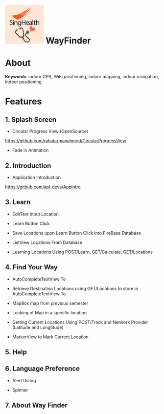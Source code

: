 # ![](https://raw.githubusercontent.com/wayfindersinghealth/WayFinder/master/singhealth_logo.jpg) WayFinder

# About

**Keywords**: indoor GPS, WiFi positioning, indoor mapping, indoor navigation, indoor positioning

# Features

## 1\. Splash Screen

- Circular Progress View (OpenSource)

https://github.com/rahatarmanahmed/CircularProgressView

- Fade in Animation

## 2\. Introduction

- Application Introduction

https://github.com/apl-devs/AppIntro

## 3\. Learn

- EditText Input Location

- Learn Button Click

- Save Locations upon Learn Button Click into FireBase Database 

- ListView Locations From Database

- Learning Locations Using POST/Learn, GET/Calculate, GET/Locations

## 4\. Find Your Way

- AutoCompleteTextView To

- Retrieve Destination Locations using GET/Locations to store in AutoCompleteTextView To

- MapBox map from previous semester

- Locking of Map in a specific location

- Getting Current Locations Using POST/Track and Network Provider (Latitude and Longtitude)

- MarkerView to Mark Current Location

## 5\. Help

## 6\. Language Preference

- Alert Dialog

- Spinner 

## 7\. About Way Finder



